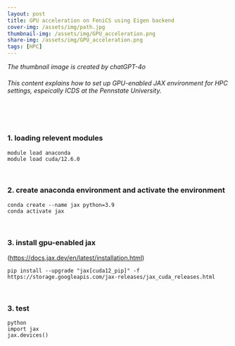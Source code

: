```yaml
---
layout: post
title: GPU acceleration on FeniCS using Eigen backend
cover-img: /assets/img/path.jpg
thumbnail-img: /assets/img/GPU_acceleration.png
share-img: /assets/img/GPU_acceleration.png
tags: [HPC]
---
```


_The thumbnail image is created by chatGPT-4o_
###### This content explains how to set up GPU-enabled JAX environment for HPC settings, espeically ICDS at the Pennstate University.
<br/>

<br/>

### 1. loading relevent modules 

```
module load anaconda
module load cuda/12.6.0
```

<br/>


### 2. create anaconda environment and activate the environment

```
conda create --name jax python=3.9
conda activate jax
```

<br/>


### 3. install gpu-enabled jax 
(<https://docs.jax.dev/en/latest/installation.html>)

```
pip install --upgrade "jax[cuda12_pip]" -f https://storage.googleapis.com/jax-releases/jax_cuda_releases.html
```

<br/>


### 3. test

```
python
import jax
jax.devices()
```

<br/>

